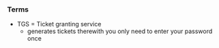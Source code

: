 ### Terms
* TGS = Ticket granting service
  * generates tickets therewith you only need to enter your password once
